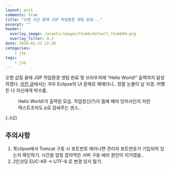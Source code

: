 ```yaml
---
layout: post
comments: true
title: "오랜 시간 끝에 JSP 작업환경 셋팅 완료..."
excerpt: ""
header:
  overlay_image: /assets/images/thumb/default_thumb04.png
  overlay_filter: 0.3
date: 2020-02-23 22:20
categories:
    - jsp
tags:
    - jsp
---
```

오랜 삽질 끝에 JSP 작업환경 셋팅 완료 및 브라우저에 &ldquo;Hello World!&rdquo; 출력까지 달성하였다. <a href="/2020/02/23/eclipse-layout" class="bu-link2">이전 글</a>에서는 겨우 Eclipse의 UI 문제로 헤매더니.. 정말 눈물이 날 지경. 어쨌든 나 자신에게 박수를.

<figure class="rsp-img type2 zoom auto-alt align--center">
  <img src="/assets/images/post/hello-jsp_img01.png" alt="">
  <figcaption>Hello World!가 출력된 모습. 직업정신(?)이 몸에 배어 있어서인지 저런 텍스트조차도 p로 감싸주는 센스..</figcaption>
</figure>

{:.h2}
## 주의사항
<div class="cont-box type1 mt--normal">
  <ol class="bu-list--num type2">
    <li><em class="num">1</em>Eclipse에서 Tomcat 구동 시 포트번호 에러나면 관리자 포트번호가 기입되어 있는지 확인하기. 시간을 엄청 잡아먹은 서버 구동 에러 원인이 이거였음..</li>
    <li><em class="num">2</em>인코딩 EUC-KR &rarr; UTF-8 로 변경 잊지 말기.</li>
  </ol>
</div>